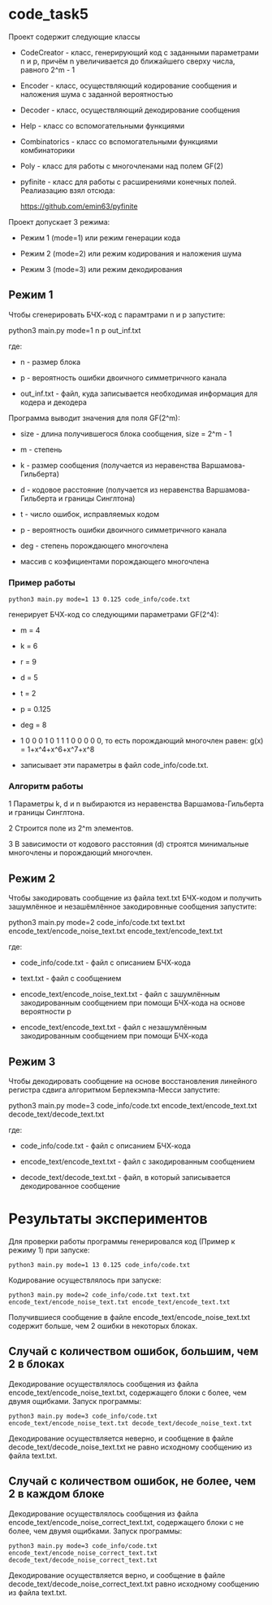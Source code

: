 # code_task5
Проект содержит следующие классы

* CodeCreator - класс, генерирующий код с заданными параметрами n и p, причём n увеличивается до ближайшего сверху числа, равного 2^m - 1

* Encoder - класс, осуществляющий кодирование сообщения и наложения шума с заданной вероятностью

* Decoder - класс, осуществляющий декодирование сообщения

* Help - класс со вспомогательными функциями

* Combinatorics - класс со вспомогательными функциями комбинаторики

* Poly - класс для работы с многочленами над полем GF(2)

* pyfinite - класс для работы с расширениями конечных полей. Реалиазацию взял отсюда:

  https://github.com/emin63/pyfinite

Проект допускает 3 режима:

* Режим 1 (mode=1) или режим генерации кода

* Режим 2 (mode=2) или режим кодирования и наложения шума

* Режим 3 (mode=3) или режим декодирования

## Режим 1

Чтобы сгенерировать БЧХ-код с парамтрами n и p запустите:

  python3 main.py mode=1 n p out_inf.txt

где:

* n - размер блока

* p - вероятность ошибки двоичного симметричного канала

* out_inf.txt - файл, куда записывается необходимая информация для кодера и декодера

Программа выводит значения для поля GF(2^m):

* size - длина получившегося блока сообщения, size = 2^m - 1

* m - степень

* k - размер сообщения (получается из неравенства Варшамова-Гильберта)

* d - кодовое расстояние (получается из неравенства Варшамова-Гильберта и границы Синглтона)

* t - число ошибок, исправляемых кодом

* p - вероятность ошибки двоичного симметричного канала

* deg - степень порождающего многочлена

* массив с коэфициентами порождающего многочлена

### Пример работы

    python3 main.py mode=1 13 0.125 code_info/code.txt

генерирует БЧХ-код со следующими параметрами GF(2^4):

* m = 4

* k = 6

* r = 9

* d = 5

* t = 2

* p = 0.125

* deg = 8

* 1 0 0 0 1 0 1 1 1 0 0 0 0 0, то есть порождающий многочлен равен: g(x) = 1+x^4+x^6+x^7+x^8

* записывает эти параметры в файл code_info/code.txt.

### Алгоритм работы

1 Параметры k, d и n выбираются из неравенства Варшамова-Гильберта и границы Синглтона.

2 Строится поле из 2^m элементов.

3 В зависимости от кодового расстояния (d) строятся минимальные многочлены и порождающий многочлен.


## Режим 2

Чтобы закодировать сообщение из файла text.txt БЧХ-кодом и получить зашумлённое и незашёмлённое закодировнные сообщения запустите:

  python3 main.py mode=2 code_info/code.txt text.txt encode_text/encode_noise_text.txt encode_text/encode_text.txt

где:

* code_info/code.txt - файл с описанием БЧХ-кода

* text.txt - файл с сообщением

* encode_text/encode_noise_text.txt - файл с зашумлённым закодированным сообщением при помощи БЧХ-кода на основе вероятности p

* encode_text/encode_text.txt - файл с незашумлённым закодированным сообщением при помощи БЧХ-кода

## Режим 3

Чтобы декодировать сообщение на основе восстановления линейного регистра сдвига алгоритмом Берлекэмпа-Месси запустите:

  python3 main.py mode=3 code_info/code.txt encode_text/encode_text.txt decode_text/decode_text.txt

где:

* code_info/code.txt - файл с описанием БЧХ-кода

* encode_text/encode_text.txt - файл с закодированным сообщением

* decode_text/decode_text.txt - файл, в который записывается декодированное сообщение

# Результаты экспериментов

Для проверки работы программы генерировался код (Пример к режиму 1) при запуске:

    python3 main.py mode=1 13 0.125 code_info/code.txt

Кодирование осуществлялось при запуске:

    python3 main.py mode=2 code_info/code.txt text.txt encode_text/encode_noise_text.txt encode_text/encode_text.txt

Получившиеся сообщение в файле encode_text/encode_noise_text.txt содержит больше, чем 2 ошибки в некоторых блоках.

## Случай с количеством ошибок, большим, чем 2 в блоках

Декодирование осуществлялось сообщения из файла encode_text/encode_noise_text.txt, содержащего блоки с более, чем двумя ощибками. Запуск программы:

    python3 main.py mode=3 code_info/code.txt encode_text/encode_noise_text.txt decode_text/decode_noise_text.txt

Декодирование осуществляется неверно, и сообщение в файле decode_text/decode_noise_text.txt не равно исходному сообщению из файла text.txt.


## Случай с количеством ошибок, не более, чем 2 в каждом блоке

Декодирование осуществлялось сообщения из файла encode_text/encode_noise_correct_text.txt, содержащего блоки с не более, чем двумя ощибками. Запуск программы:

    python3 main.py mode=3 code_info/code.txt encode_text/encode_noise_correct_text.txt decode_text/decode_noise_correct_text.txt

Декодирование осуществляется верно, и сообщение в файле decode_text/decode_noise_correct_text.txt равно исходному сообщению из файла text.txt.
